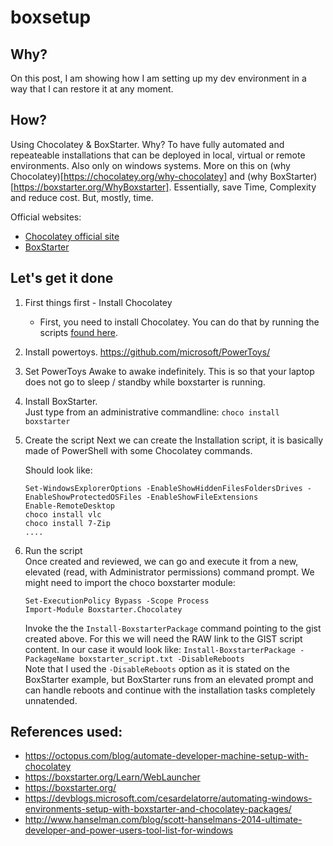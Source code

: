 # boxsetup

## Why?
On this post, I am showing how I am setting up my dev environment in a way that I can restore it at any moment.

## How?
Using Chocolatey & BoxStarter.
Why? To have fully automated and repeateable installations that can be deployed in local, virtual or remote environments. Also only on windows systems.
More on this on (why Chocolatey)[https://chocolatey.org/why-chocolatey] and (why BoxStarter)[https://boxstarter.org/WhyBoxstarter]. 
Essentially, save Time, Complexity and reduce cost. But, mostly, time.

Official websites:
- [Chocolatey official site](https://chocolatey.org/)
- [BoxStarter](https://boxstarter.org/)

## Let's get it done
1.  First things first - Install Chocolatey
    - First, you need to install Chocolatey. You can do that by running the scripts [found here](https://chocolatey.org/install).
1.  Install powertoys. https://github.com/microsoft/PowerToys/
1.  Set PowerToys Awake to awake indefinitely. This is so that your laptop does not go to sleep / standby while boxstarter is running. 
1.  Install BoxStarter.  
    Just type from an administrative commandline:  `choco install boxstarter`   
1. Create the script
   Next we can create the Installation script, it is basically made of PowerShell with some Chocolatey commands. 

    Should look like:   
    ```
    Set-WindowsExplorerOptions -EnableShowHiddenFilesFoldersDrives -EnableShowProtectedOSFiles -EnableShowFileExtensions
    Enable-RemoteDesktop
    choco install vlc
    choco install 7-Zip
    ....
    ```
1. Run the script   
   Once created and reviewed, we can go and execute it from a new, elevated (read, with Administrator permissions) command prompt. We might need to import the choco boxstarter module:
   ```
   Set-ExecutionPolicy Bypass -Scope Process
   Import-Module Boxstarter.Chocolatey
   ```
   Invoke the the `Install-BoxstarterPackage` command pointing to the gist created above. For this we will need the RAW link to the GIST script content. In our case it would look like:  `Install-BoxstarterPackage -PackageName boxstarter_script.txt -DisableReboots`   
   Note that I used the `-DisableReboots`  option as it is stated on the BoxStarter example, but BoxStarter runs from an elevated prompt and can handle reboots and continue with the installation tasks completely unnatended.

## References used:   
 - https://octopus.com/blog/automate-developer-machine-setup-with-chocolatey
 - https://boxstarter.org/Learn/WebLauncher
 - https://boxstarter.org/
 - https://devblogs.microsoft.com/cesardelatorre/automating-windows-environments-setup-with-boxstarter-and-chocolatey-packages/
 - http://www.hanselman.com/blog/scott-hanselmans-2014-ultimate-developer-and-power-users-tool-list-for-windows
